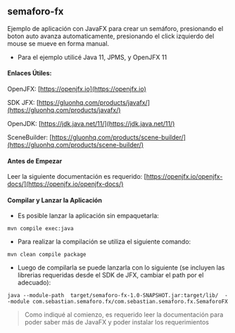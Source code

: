 ## semaforo-fx

Ejemplo de aplicación con JavaFX para crear un semáforo, presionando el boton auto avanza automaticamente, presionando el click izquierdo del mouse se mueve en forma manual. 
- Para el ejemplo utilicé Java 11, JPMS, y OpenJFX 11

#### Enlaces Útiles:
OpenJFX: [https://openjfx.io](https://openjfx.io)

SDK JFX: [https://gluonhq.com/products/javafx/](https://gluonhq.com/products/javafx/)

OpenJDK: [https://jdk.java.net/11/](https://jdk.java.net/11/)

SceneBuilder: [https://gluonhq.com/products/scene-builder/](https://gluonhq.com/products/scene-builder/)

#### Antes de Empezar
Leer la siguiente documentación es requerido: [https://openjfx.io/openjfx-docs/](https://openjfx.io/openjfx-docs/)

#### Compilar y Lanzar la Aplicación
- Es posible lanzar la aplicación sin empaquetarla:
~~~~
mvn compile exec:java
~~~~
- Para realizar la compilación se utiliza el siguiente comando: 
~~~~
mvn clean compile package
~~~~
- Luego de compilarla se puede lanzarla con lo siguiente (se incluyen las librerias requeridas desde el SDK de JFX, cambiar el path por el adecuado):
~~~~
java --module-path  target/semaforo-fx-1.0-SNAPSHOT.jar:target/lib/  --module com.sebastian.semaforo.fx/com.sebastian.semaforo.fx.SemaforoFX
~~~~

> Como indiqué al comienzo, es requerido leer la documentación para poder saber más de JavaFX y poder instalar los requerimientos

